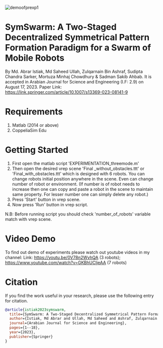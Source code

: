 ![demoofprexp1](6_robots.png)
# SymSwarm: A Two-Staged Decentralized Symmetrical Pattern Formation Paradigm for a Swarm of Mobile Robots
By Md. Abrar Istiak, Md Saheed Ullah, Zulqarnain Bin Ashraf, Sudipta Chandra Sarker, Mortuza Minhaj Chowdhury & Sadman Sakib Ahbab. It is accepted in Arabian Journal for Science and Engineering (I.F: 2.9) on August 17, 2023. Paper Link: https://link.springer.com/article/10.1007/s13369-023-08141-9
# Requirements
1. Matlab (2014 or above)
2. CoppeliaSim Edu

# Getting Started
1. First open the matlab script 'EXPERIMENTATION_threemode.m'
2. Then open the desired vrep scene 'Final _without_obstacles.ttt' or 'Final_with_obstacles.ttt'
which is designed with 6 robots. You can change robots initial position anywhere in the scene.
Even can change number of robot or environment.
(If number is of robot needs to increase then one can copy and paste a robot in the scene
to maintain same property. For lesser number one can simply delete any robot.)
3. Press 'Start' button in vrep scene.
4. Now press 'Run' button in vrep script.

N.B: Before running script you should check 'number_of_robots' variable match with
vrep scene.

# Video Demo
To find out demo of experiments please watch out youtube videos in my channel:
Link: https://youtu.be/0V78n2WvhQA (3 robots);
https://www.youtube.com/watch?v=GKBhUCIjeAA (7 robots)

# Citation
If you find the work useful in your research, please use the following entry for citation.

```BibTeX
@article{istiak2023symswarm,
  title={SymSwarm: A Two-Staged Decentralized Symmetrical Pattern Formation Paradigm for a Swarm of Mobile Robots},
  author={Istiak, Md Abrar and Ullah, Md Saheed and Ashraf, Zulqarnain Bin and Sarker, Sudipta Chandra and Chowdhury, Mortuza Minhaj and Ahbab, Sadman Sakib},
  journal={Arabian Journal for Science and Engineering},
  pages={1--18},
  year={2023},
  publisher={Springer}
}
```
